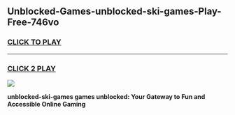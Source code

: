 
## Unblocked-Games-unblocked-ski-games-Play-Free-746vo
<h3>
<a href="https://premium76.site?title=unblocked-ski-games&ref=18A">CLICK TO PLAY</a></h3>
<hr>

<h3>
<a href="https://premium76.site?title=unblocked-ski-games&ref=18A">CLICK 2 PLAY</a>
  
</h3>

<a href="https://premium76.site?title=unblocked-ski-games&ref=18A"><img src="https://clearcache.store/games.png"></a>


**unblocked-ski-games games unblocked: Your Gateway to Fun and Accessible Online Gaming**
